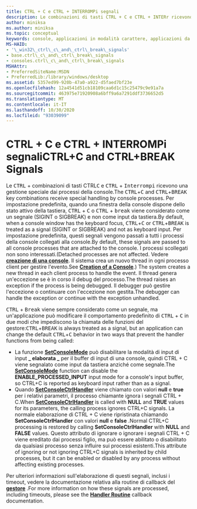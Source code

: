 ```yaml
---
title: CTRL + C e CTRL + INTERROMPi segnali
description: Le combinazioni di tasti CTRL + C e CTRL + INTERr ricevono una gestione speciale dai processi della console.
author: miniksa
ms.author: miniksa
ms.topic: conceptual
keywords: console, applicazioni in modalità carattere, applicazioni da riga di comando, applicazioni di terminale, api della console
MS-HAID:
- '\_win32\_ctrl\_c\_and\_ctrl\_break\_signals'
- base.ctrl\_c\_and\_ctrl\_break\_signals
- consoles.ctrl\_c\_and\_ctrl\_break\_signals
MSHAttr:
- PreferredSiteName:MSDN
- PreferredLib:/library/windows/desktop
ms.assetid: 5357ed99-920b-47a0-a922-d5faed7bf23e
ms.openlocfilehash: 12a4541d51cb18109caa6d1c15c25479c9e91a7a
ms.sourcegitcommit: 463975e71920908a6bff9a6a7291ddf3736652d5
ms.translationtype: MT
ms.contentlocale: it-IT
ms.lasthandoff: 10/30/2020
ms.locfileid: "93039099"
---
```

# <a name="ctrlc-and-ctrlbreak-signals"></a><span data-ttu-id="8bd38-104">CTRL + C e CTRL + INTERROMPi segnali</span><span class="sxs-lookup"><span data-stu-id="8bd38-104">CTRL+C and CTRL+BREAK Signals</span></span>

<span data-ttu-id="8bd38-105">Le <kbd>CTRL</kbd> + combinazioni di tasti CTRL<kbd>C</kbd> e <kbd>CTRL</kbd> + <kbd>Interrompi</kbd> ricevono una gestione speciale dai processi della console.</span><span class="sxs-lookup"><span data-stu-id="8bd38-105">The <kbd>CTRL</kbd>+<kbd>C</kbd> and <kbd>CTRL</kbd>+<kbd>BREAK</kbd> key combinations receive special handling by console processes.</span></span> <span data-ttu-id="8bd38-106">Per impostazione predefinita, quando una finestra della console dispone dello stato attivo della tastiera, <kbd>CTRL</kbd> + <kbd>C</kbd> o <kbd>CTRL</kbd> + <kbd>break</kbd> viene considerato come un segnale (SIGINT o SIGBREAK) e non come input da tastiera.</span><span class="sxs-lookup"><span data-stu-id="8bd38-106">By default, when a console window has the keyboard focus, <kbd>CTRL</kbd>+<kbd>C</kbd> or <kbd>CTRL</kbd>+<kbd>BREAK</kbd> is treated as a signal (SIGINT or SIGBREAK) and not as keyboard input.</span></span> <span data-ttu-id="8bd38-107">Per impostazione predefinita, questi segnali vengono passati a tutti i processi della console collegati alla console.</span><span class="sxs-lookup"><span data-stu-id="8bd38-107">By default, these signals are passed to all console processes that are attached to the console.</span></span> <span data-ttu-id="8bd38-108">I processi scollegati non sono interessati.</span><span class="sxs-lookup"><span data-stu-id="8bd38-108">(Detached processes are not affected.</span></span> <span data-ttu-id="8bd38-109">Vedere [**creazione di una console**](creation-of-a-console.md). Il sistema crea un nuovo thread in ogni processo client per gestire l'evento.</span><span class="sxs-lookup"><span data-stu-id="8bd38-109">See [**Creation of a Console**](creation-of-a-console.md).) The system creates a new thread in each client process to handle the event.</span></span> <span data-ttu-id="8bd38-110">Il thread genera un'eccezione se è in corso il debug del processo.</span><span class="sxs-lookup"><span data-stu-id="8bd38-110">The thread raises an exception if the process is being debugged.</span></span> <span data-ttu-id="8bd38-111">Il debugger può gestire l'eccezione o continuare con l'eccezione non gestita.</span><span class="sxs-lookup"><span data-stu-id="8bd38-111">The debugger can handle the exception or continue with the exception unhandled.</span></span>

<span data-ttu-id="8bd38-112"><kbd>CTRL</kbd> + <kbd>Break</kbd> viene sempre considerato come un segnale, ma un'applicazione può modificare il comportamento predefinito di <kbd>CTRL</kbd> + <kbd>C</kbd> in due modi che impediscono la chiamata delle funzioni del gestore:</span><span class="sxs-lookup"><span data-stu-id="8bd38-112"><kbd>CTRL</kbd>+<kbd>BREAK</kbd> is always treated as a signal, but an application can change the default <kbd>CTRL</kbd>+<kbd>C</kbd> behavior in two ways that prevent the handler functions from being called:</span></span>

- <span data-ttu-id="8bd38-113">La funzione [**SetConsoleMode**](setconsolemode.md) può disabilitare la modalità di input di input **\_ elaborata \_** per il buffer di input di una console, quindi CTRL + C viene segnalato come input da tastiera anziché come segnale.</span><span class="sxs-lookup"><span data-stu-id="8bd38-113">The [**SetConsoleMode**](setconsolemode.md) function can disable the **ENABLE\_PROCESSED\_INPUT** input mode for a console's input buffer, so CTRL+C is reported as keyboard input rather than as a signal.</span></span>
- <span data-ttu-id="8bd38-114">Quando [**SetConsoleCtrlHandler**](setconsolectrlhandler.md) viene chiamato con valori **null** e **true** per i relativi parametri, il processo chiamante ignora i segnali CTRL + C.</span><span class="sxs-lookup"><span data-stu-id="8bd38-114">When [**SetConsoleCtrlHandler**](setconsolectrlhandler.md) is called with **NULL** and **TRUE** values for its parameters, the calling process ignores CTRL+C signals.</span></span> <span data-ttu-id="8bd38-115">La normale elaborazione di CTRL + C viene ripristinata chiamando **SetConsoleCtrlHandler** con valori **null** e **false** .</span><span class="sxs-lookup"><span data-stu-id="8bd38-115">Normal CTRL+C processing is restored by calling **SetConsoleCtrlHandler** with **NULL** and **FALSE** values.</span></span> <span data-ttu-id="8bd38-116">Questo attributo di ignorare o ignorare i segnali CTRL + C viene ereditato dai processi figlio, ma può essere abilitato o disabilitato da qualsiasi processo senza influire sui processi esistenti.</span><span class="sxs-lookup"><span data-stu-id="8bd38-116">This attribute of ignoring or not ignoring CTRL+C signals is inherited by child processes, but it can be enabled or disabled by any process without affecting existing processes.</span></span>

<span data-ttu-id="8bd38-117">Per ulteriori informazioni sull'elaborazione di questi segnali, inclusi i timeout, vedere la documentazione relativa alla routine di callback del [**gestore**](handlerroutine.md) .</span><span class="sxs-lookup"><span data-stu-id="8bd38-117">For more information on how these signals are processed, including timeouts, please see the [**Handler Routine**](handlerroutine.md) callback documentation.</span></span>
